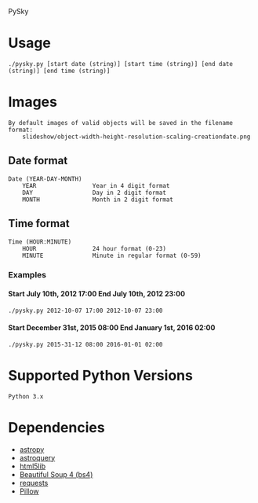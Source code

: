 PySky

# Usage

    ./pysky.py [start date (string)] [start time (string)] [end date (string)] [end time (string)]

# Images
    By default images of valid objects will be saved in the filename format:
        slideshow/object-width-height-resolution-scaling-creationdate.png

## Date format

    Date (YEAR-DAY-MONTH)
        YEAR                Year in 4 digit format
        DAY                 Day in 2 digit format
        MONTH               Month in 2 digit format

## Time format

    Time (HOUR:MINUTE)
        HOUR                24 hour format (0-23)
        MINUTE              Minute in regular format (0-59)

### Examples

#### Start July 10th, 2012 17:00 End July 10th, 2012 23:00
    ./pysky.py 2012-10-07 17:00 2012-10-07 23:00

#### Start December 31st, 2015 08:00 End January 1st, 2016 02:00
    ./pysky.py 2015-31-12 08:00 2016-01-01 02:00

# Supported Python Versions

    Python 3.x

# Dependencies

- [astropy](https://github.com/astropy/astropy)
- [astroquery](https://github.com/cds-astro/astroquery)
- [html5lib](https://github.com/html5lib/html5lib-python)
- [Beautiful Soup 4 (bs4)](https://www.crummy.com/software/BeautifulSoup/bs4/doc/)
- [requests](https://requests.readthedocs.io/en/master/)
- [Pillow](https://python-pillow.org/)
